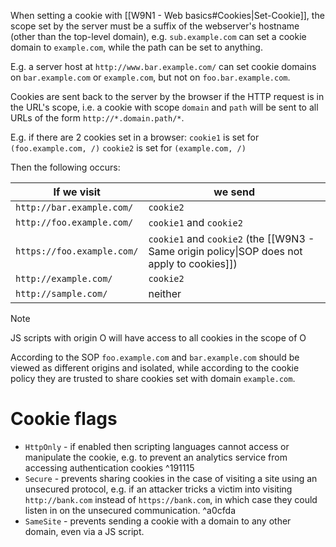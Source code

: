 When setting a cookie with [[W9N1 - Web basics#Cookies|Set-Cookie]], the scope set by the server must be a suffix of the webserver's hostname (other than the top-level domain), e.g. `sub.example.com` can set a cookie domain to `example.com`, while the path can be set to anything.

E.g. a server host at `http://www.bar.example.com/` can set cookie domains on `bar.example.com` or `example.com`, but not on `foo.bar.example.com`.

Cookies are sent back to the server by the browser if the HTTP request is in the URL's scope, i.e. a cookie with scope `domain` and `path` will be sent to all URLs of the form `http://*.domain.path/*`.

E.g. if there are 2 cookies set in a browser:
`cookie1` is set for `(foo.example.com, /)`
`cookie2` is set for `(example.com, /)`

Then the following occurs:

| If we visit                | we send                                                                                    |
| -------------------------- | ------------------------------------------------------------------------------------------ |
| `http://bar.example.com/`  | `cookie2`                                                                                  |
| `http://foo.example.com/`  | `cookie1` and `cookie2`                                                                    |
| `https://foo.example.com/` | `cookie1` and `cookie2` (the [[W9N3 - Same origin policy\|SOP does not apply to cookies]]) |
| `http://example.com/`      | `cookie2`                                                                                  |
| `http://sample.com/`       | neither                                                                                    |

>[!note] 
>JS scripts with origin O will have access to all cookies in the scope of O

According to the SOP `foo.example.com` and `bar.example.com` should be viewed as different origins and isolated, while according to the cookie policy they are trusted to share cookies set with domain `example.com`.

# Cookie flags
- `HttpOnly` - if enabled then scripting languages cannot access or manipulate the cookie, e.g. to prevent an analytics service from accessing authentication cookies ^191115
- `Secure` - prevents sharing cookies in the case of visiting a site using an unsecured protocol, e.g. if an attacker tricks a victim into visiting `http://bank.com` instead of `https://bank.com`, in which case they could listen in on the unsecured communication. ^a0cfda
- `SameSite` - prevents sending a cookie with a domain to any other domain, even via a JS script.

